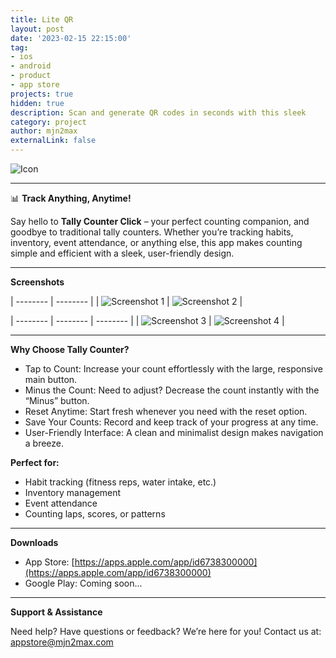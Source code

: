 ```yaml
---
title: Lite QR
layout: post
date: '2023-02-15 22:15:00'
tag:
- ios
- android
- product
- app store
projects: true
hidden: true
description: Scan and generate QR codes in seconds with this sleek
category: project
author: mjn2max
externalLink: false
---
```


![Icon](https://raw.githubusercontent.com/mjn2max/mjn2max.github.io/main/assets/blog/lite-qr/app-icon-light.png)

---

📊 **Track Anything, Anytime!**

Say hello to **Tally Counter Click** – your perfect counting companion, and goodbye to traditional tally counters. Whether you’re tracking habits, inventory, event attendance, or anything else, this app makes counting simple and efficient with a sleek, user-friendly design.

---

**Screenshots**

| -------- | -------- |
| ![Screenshot 1](https://raw.githubusercontent.com/mjn2max/mjn2max.github.io/main/assets/blog/tally-counter-click/1.png) | ![Screenshot 2](https://raw.githubusercontent.com/mjn2max/mjn2max.github.io/main/assets/blog/tally-counter-click/2.png) |

| -------- | -------- | -------- |
| ![Screenshot 3](https://raw.githubusercontent.com/mjn2max/mjn2max.github.io/main/assets/blog/tally-counter-click/3.png) | ![Screenshot 4](https://raw.githubusercontent.com/mjn2max/mjn2max.github.io/main/assets/blog/tally-counter-click/4.png) |

---

**Why Choose Tally Counter?**

- Tap to Count: Increase your count effortlessly with the large, responsive main button.
- Minus the Count: Need to adjust? Decrease the count instantly with the “Minus” button.
- Reset Anytime: Start fresh whenever you need with the reset option.
- Save Your Counts: Record and keep track of your progress at any time.
- User-Friendly Interface: A clean and minimalist design makes navigation a breeze.

**Perfect for:**

- Habit tracking (fitness reps, water intake, etc.)
- Inventory management
- Event attendance
- Counting laps, scores, or patterns

---

**Downloads**

- App Store: [https://apps.apple.com/app/id6738300000](https://apps.apple.com/app/id6738300000)
- Google Play: Coming soon...

---

**Support & Assistance**

Need help? Have questions or feedback?
We’re here for you! Contact us at: [appstore@mjn2max.com](mailto:appstore@mjn2max.com)
